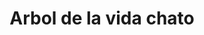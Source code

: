 ---
title: Arbol de la vida chato
date: 
draft: false

# descripcion
description : Aro de plata con árbol de la vida

materials: Plata 925

color: Plateado

dimensions: 2,8cm

code: 01-01-0021

type: "Aros"

categories: []

# Images
# first image will be shown in the product page
images:
  # - image: "images/path_to_image"
  # La ubicacion de las imagenes es imagenes/Aros/Aros.Colgantes/01-01-0021-arbol-de-la-vida-chato
  - image: "./images/aros/colgantes/01-01-0021-arbol-de-la-vida-chato_a.jpeg"
  - image: "./images/aros/colgantes/01-01-0021-arbol-de-la-vida-chato_b.jpeg"
---